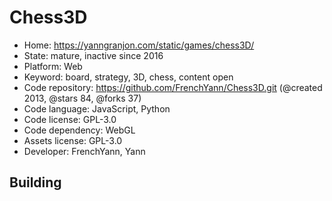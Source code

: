 # Chess3D

- Home: https://yanngranjon.com/static/games/chess3D/
- State: mature, inactive since 2016
- Platform: Web
- Keyword: board, strategy, 3D, chess, content open
- Code repository: https://github.com/FrenchYann/Chess3D.git (@created 2013, @stars 84, @forks 37)
- Code language: JavaScript, Python
- Code license: GPL-3.0
- Code dependency: WebGL
- Assets license: GPL-3.0
- Developer: FrenchYann, Yann

## Building

